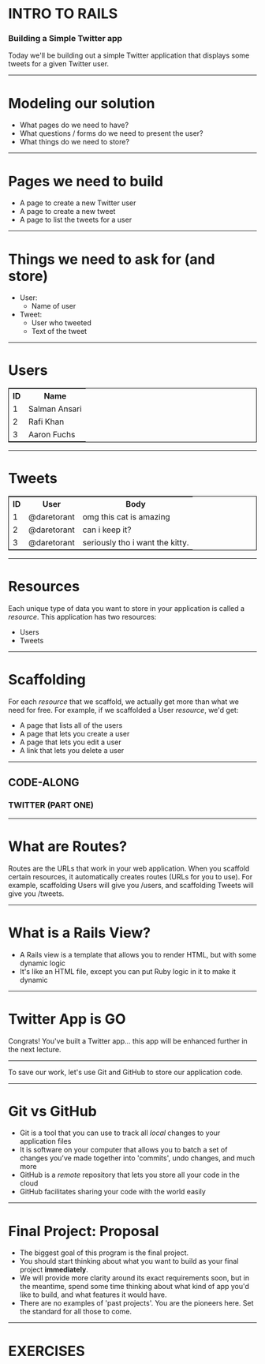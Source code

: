 # INTRO TO RAILS
### Building a Simple Twitter app

Today we'll be building out a simple Twitter application that displays some tweets for a given Twitter user.

---
# Modeling our solution

* What pages do we need to have?
* What questions / forms do we need to present the user?
* What things do we need to store?

---
# Pages we need to build

* A page to create a new Twitter user
* A page to create a new tweet
* A page to list the tweets for a user

---
# Things we need to ask for (and store)

* User: 
	- Name of user
* Tweet:
	- User who tweeted
	- Text of the tweet
---
# Users

<table style="border: 1px solid black;">
<tr>
	<th>ID</th>
	<th>Name</th>
</tr>
<tr>
	<td>1</td>
	<td>Salman Ansari</td>
</tr>
<tr>
	<td>2</td>
	<td>Rafi Khan</td>
</tr>
<tr>
	<td>3</td>
	<td>Aaron Fuchs</td>
</tr>
</table>

---
# Tweets

<table style="border: 1px solid black;">
<tr>
	<th>ID</th>
	<th>User</th>
	<th>Body</th>
</tr>
<tr>
	<td>1</td>
	<td>@daretorant</td>
	<td>omg this cat is amazing</td>
</tr>
<tr>
	<td>2</td>
	<td>@daretorant</td>
	<td>can i keep it?</td>
</tr>
<tr>
	<td>3</td>
	<td>@daretorant</td>
	<td>seriously tho i want the kitty.</td>
</tr>
</table>

---

# Resources

Each unique type of data you want to store in your application is called a *resource*. This application has two resources:

* Users
* Tweets

---
# Scaffolding

For each *resource* that we scaffold, we actually get more than what we need for free. For example, if we scaffolded a User *resource*, we'd get:

* A page that lists all of the users
* A page that lets you create a user
* A page that lets you edit a user
* A link that lets you delete a user

---

## CODE-ALONG
### TWITTER (PART ONE)

---


# What are Routes?

Routes are the URLs that work in your web application. When you scaffold certain resources, it automatically creates routes (URLs for you to use). For example, scaffolding Users will give you /users, and scaffolding Tweets will give you /tweets.

---

# What is a Rails View?

* A Rails view is a template that allows you to render HTML, but with some dynamic logic
* It's like an HTML file, except you can put Ruby logic in it to make it dynamic

---

# Twitter App is GO

Congrats! You've built a Twitter app... this app will be enhanced further in the next lecture.

---

To save our work, let's use Git and GitHub to store our application code.

---

# Git vs GitHub

- Git is a tool that you can use to track all *local* changes to your application files
- It is software on your computer that allows you to batch a set of changes you've made together into 'commits', undo changes, and much more
- GitHub is a *remote* repository that lets you store all your code in the cloud
- GitHub facilitates sharing your code with the world easily

---

# Final Project: Proposal

* The biggest goal of this program is the final project. 
* You should start thinking about what you want to build as your final project __immediately__. 
* We will provide more clarity around its exact requirements soon, but in the meantime, spend some time thinking about what kind of app you'd like to build, and what features it would have.
* There are no examples of 'past projects'. You are the pioneers here. Set the standard for all those to come.

---

# EXERCISES